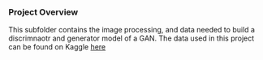 ### Project Overview

This subfolder contains the image processing, and data needed to build a discrimnaotr and generator model of a GAN. The data used in this project can be found on Kaggle [here](https://www.kaggle.com/competitions/gan-getting-started/data)
